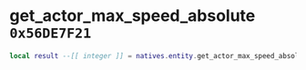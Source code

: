 # get_actor_max_speed_absolute `0x56DE7F21`

```lua
local result --[[ integer ]] = natives.entity.get_actor_max_speed_absolute(_unk0 --[[ integer ]])
```